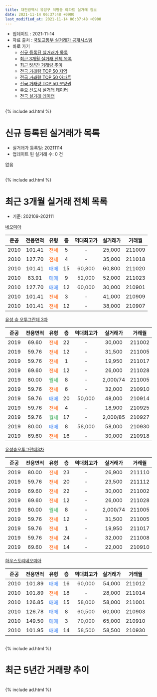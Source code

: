 ```yaml
---
title: 대전광역시 유성구 덕명동 아파트 실거래 정보
date: 2021-11-14 06:37:48 +0900
last_modified_at: 2021-11-14 06:37:48 +0900
---
```


* 업데이트 : 2021-11-14
* 자료 출처 : [국토교통부 실거래가 공개시스템](http://rt.molit.go.kr)
* 바로 가기
    * [신규 등록된 실거래가 목록](#신규-등록된-실거래가-목록)
    * [최근 3개월 실거래 전체 목록](#최근-3개월-실거래-전체-목록)
    * [최근 5년간 거래량 추이](#최근-5년간-거래량-추이)
    * [전국 거래량 TOP 50 지역](https://inasie.github.io/apt-trade-info/최근-3개월-전국에서-가장-거래가-많이-발생한-지역)
    * [전국 거래량 TOP 50 아파트](https://inasie.github.io/apt-trade-info/최근-3개월-전국에서-가장-거래가-많이-발생한-아파트)
    * [전국 거래량 TOP 50 분양권](https://inasie.github.io/apt-trade-info/최근-3개월-전국에서-가장-거래가-많이-발생한-분양권)
    * [주요 신도시 실거래 데이터](https://inasie.github.io/apt-trade-info/주요-신도시)
    * [전국 실거래 데이터](https://inasie.github.io/apt-trade-info/전국)
<br>
{% include ad.html %}
<br>

# 신규 등록된 실거래가 목록
* 실거래가 등록일: 20211114
* 업데이트 된 실거래 수: 0 건

없음

<br>
{% include ad.html %}
<br>

# 최근 3개월 실거래 전체 목록
* 기준: 202109-202111


[네오미아](https://search.naver.com/search.naver?query=%EB%8C%80%EC%A0%84%EA%B4%91%EC%97%AD%EC%8B%9C+%EC%9C%A0%EC%84%B1%EA%B5%AC+%EB%8D%95%EB%AA%85%EB%8F%99+%EB%84%A4%EC%98%A4%EB%AF%B8%EC%95%84)

|준공|전용면적|유형|층|역대최고가|실거래가|거래월|
|:---:|:---:|:---:|:---:|:---:|:---:|:---:|
|2010|101.41|<span style="color:#ff5a00">전세</span>|5|<span style="color:#444444">-</span>|25,000|211009|
|2010|127.70|<span style="color:#ff5a00">전세</span>|4|<span style="color:#444444">-</span>|35,000|211018|
|2010|101.41|<span style="color:#4285f3">매매</span>|15|<span style="color:#444444">60,800</span>|60,800|211020|
|2010|83.91|<span style="color:#4285f3">매매</span>|9|<span style="color:#444444">52,000</span>|52,000|211023|
|2010|127.70|<span style="color:#4285f3">매매</span>|12|<span style="color:#444444">60,000</span>|30,000|210901|
|2010|101.41|<span style="color:#ff5a00">전세</span>|3|<span style="color:#444444">-</span>|41,000|210909|
|2010|101.41|<span style="color:#ff5a00">전세</span>|12|<span style="color:#444444">-</span>|38,000|210907|

[유성 숲 오투그란데 3차](https://search.naver.com/search.naver?query=%EB%8C%80%EC%A0%84%EA%B4%91%EC%97%AD%EC%8B%9C+%EC%9C%A0%EC%84%B1%EA%B5%AC+%EB%8D%95%EB%AA%85%EB%8F%99+%EC%9C%A0%EC%84%B1+%EC%88%B2+%EC%98%A4%ED%88%AC%EA%B7%B8%EB%9E%80%EB%8D%B0+3%EC%B0%A8)

|준공|전용면적|유형|층|역대최고가|실거래가|거래월|
|:---:|:---:|:---:|:---:|:---:|:---:|:---:|
|2019|69.60|<span style="color:#ff5a00">전세</span>|22|<span style="color:#444444">-</span>|30,000|211002|
|2019|59.76|<span style="color:#ff5a00">전세</span>|12|<span style="color:#444444">-</span>|31,500|211005|
|2019|59.76|<span style="color:#ff5a00">전세</span>|1|<span style="color:#444444">-</span>|19,950|211017|
|2019|69.60|<span style="color:#ff5a00">전세</span>|12|<span style="color:#444444">-</span>|26,000|211028|
|2019|80.00|<span style="color:#34a853">월세</span>|8|<span style="color:#444444">-</span>|2,000/74|211005|
|2019|59.76|<span style="color:#ff5a00">전세</span>|6|<span style="color:#444444">-</span>|32,000|210910|
|2019|59.76|<span style="color:#4285f3">매매</span>|20|<span style="color:#444444">50,000</span>|48,000|210914|
|2019|59.76|<span style="color:#ff5a00">전세</span>|4|<span style="color:#444444">-</span>|18,900|210925|
|2019|59.76|<span style="color:#34a853">월세</span>|17|<span style="color:#444444">-</span>|2,000/85|210927|
|2019|80.00|<span style="color:#4285f3">매매</span>|8|<span style="color:#444444">58,000</span>|58,000|210930|
|2019|69.60|<span style="color:#ff5a00">전세</span>|16|<span style="color:#444444">-</span>|30,000|210918|

[유성숲오투그란데3차](https://search.naver.com/search.naver?query=%EB%8C%80%EC%A0%84%EA%B4%91%EC%97%AD%EC%8B%9C+%EC%9C%A0%EC%84%B1%EA%B5%AC+%EB%8D%95%EB%AA%85%EB%8F%99+%EC%9C%A0%EC%84%B1%EC%88%B2%EC%98%A4%ED%88%AC%EA%B7%B8%EB%9E%80%EB%8D%B03%EC%B0%A8)

|준공|전용면적|유형|층|역대최고가|실거래가|거래월|
|:---:|:---:|:---:|:---:|:---:|:---:|:---:|
|2019|80.00|<span style="color:#ff5a00">전세</span>|23|<span style="color:#444444">-</span>|26,900|211110|
|2019|59.76|<span style="color:#ff5a00">전세</span>|20|<span style="color:#444444">-</span>|23,500|211112|
|2019|69.60|<span style="color:#ff5a00">전세</span>|22|<span style="color:#444444">-</span>|30,000|211002|
|2019|69.60|<span style="color:#ff5a00">전세</span>|12|<span style="color:#444444">-</span>|26,000|211028|
|2019|80.00|<span style="color:#34a853">월세</span>|8|<span style="color:#444444">-</span>|2,000/74|211005|
|2019|59.76|<span style="color:#ff5a00">전세</span>|12|<span style="color:#444444">-</span>|31,500|211005|
|2019|59.76|<span style="color:#ff5a00">전세</span>|1|<span style="color:#444444">-</span>|19,950|211017|
|2019|59.76|<span style="color:#ff5a00">전세</span>|24|<span style="color:#444444">-</span>|32,000|211008|
|2019|69.60|<span style="color:#ff5a00">전세</span>|14|<span style="color:#444444">-</span>|22,000|210910|

[하우스토리네오미아](https://search.naver.com/search.naver?query=%EB%8C%80%EC%A0%84%EA%B4%91%EC%97%AD%EC%8B%9C+%EC%9C%A0%EC%84%B1%EA%B5%AC+%EB%8D%95%EB%AA%85%EB%8F%99+%ED%95%98%EC%9A%B0%EC%8A%A4%ED%86%A0%EB%A6%AC%EB%84%A4%EC%98%A4%EB%AF%B8%EC%95%84)

|준공|전용면적|유형|층|역대최고가|실거래가|거래월|
|:---:|:---:|:---:|:---:|:---:|:---:|:---:|
|2010|101.89|<span style="color:#4285f3">매매</span>|16|<span style="color:#444444">60,000</span>|54,000|211012|
|2010|101.89|<span style="color:#ff5a00">전세</span>|18|<span style="color:#444444">-</span>|28,000|211014|
|2010|126.85|<span style="color:#4285f3">매매</span>|15|<span style="color:#444444">58,000</span>|58,000|211001|
|2010|126.78|<span style="color:#4285f3">매매</span>|8|<span style="color:#444444">60,500</span>|60,000|210903|
|2010|149.50|<span style="color:#4285f3">매매</span>|3|<span style="color:#444444">70,000</span>|65,000|210910|
|2010|101.95|<span style="color:#4285f3">매매</span>|14|<span style="color:#444444">58,500</span>|58,500|210930|


<br>
{% include ad.html %}
<br>

# 최근 5년간 거래량 추이


<div style="width:100%;">
    <canvas id="deal_progress" height="200"></canvas>
</div>

<script>
new Chart(document.getElementById("deal_progress"), {
    type: 'line',
    data: {
        labels: ['201611','201612','201701','201702','201703','201704','201705','201706','201707','201708','201709','201710','201711','201712','201801','201802','201803','201804','201805','201806','201807','201808','201809','201810','201811','201812','201901','201902','201903','201904','201905','201906','201907','201908','201909','201910','201911','201912','202001','202002','202003','202004','202005','202006','202007','202008','202009','202010','202011','202012','202101','202102','202103','202104','202105','202106','202107','202108','202109','202110','202111'],
        datasets: [{
            label: '매매',
            pointRadius: 1,
            data: [2, 5, 2, 2, 1, 1, 1, 3, 2, 6, 4, 3, 2, 1, 10, 5, 18, 14, 8, 7, 18, 22, 67, 59, 51, 24, 20, 19, 31, 28, 34, 22, 45, 33, 45, 38, 22, 36, 13, 18, 14, 11, 13, 23, 21, 8, 6, 4, 11, 6, 8, 9, 13, 14, 10, 1, 6, 6, 6, 4, 0],
            borderColor: "rgba(255, 201, 14, 1)",
            backgroundColor: "rgba(255, 201, 14, 0.5)",
            fill: false,
            lineTension: 0
        },{
            label: '전월세',
            pointRadius: 1,
            data: [3, 1, 3, 5, 4, 9, 2, 4, 6, 5, 4, 3, 5, 6, 4, 2, 3, 3, 5, 0, 6, 5, 0, 2, 2, 4, 7, 1, 4, 2, 6, 5, 4, 5, 11, 28, 48, 37, 25, 9, 5, 2, 3, 7, 4, 4, 2, 3, 3, 6, 3, 4, 4, 2, 3, 5, 9, 3, 7, 14, 2],
            borderColor: "rgba(0, 141, 185, 1)",
            backgroundColor: "rgba(0, 141, 185, 0.5)",
            fill: false,
            lineTension: 0
        }
        ]
    },
    options: {
        responsive: true,
        title: {
            display: false
        },
        tooltips: {
            mode: 'index',
            intersect: false
        },
        hover: {
            mode: 'nearest',
            intersect: true
        },
        scales: {
            xAxes: [{
                display: true,
                scaleLabel: {
                    display: true,
                    labelString: '년/월'
                }
            }],
            yAxes: [{
                display: true,
                ticks: {
                    suggestedMin: 0,
                },
                scaleLabel: {
                    display: true,
                    labelString: '실거래 수'
                }
            }]
        }
    }
});

</script>


<br>
{% include ad.html %}
<br>

